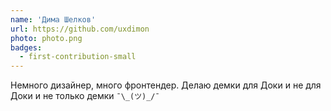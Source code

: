 ```yaml
---
name: 'Дима Шелков'
url: https://github.com/uxdimon
photo: photo.png
badges:
  - first-contribution-small
---
```


Немного дизайнер, много фронтендер. Делаю демки для Доки и не для Доки и не только демки `¯\_(ツ)_/¯`
